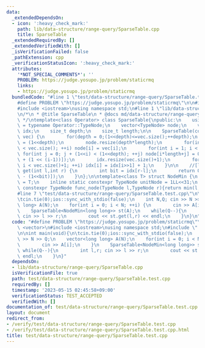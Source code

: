 ```yaml
---
data:
  _extendedDependsOn:
  - icon: ':heavy_check_mark:'
    path: lib/data-structure/range-query/SparseTable.cpp
    title: SparseTable
  _extendedRequiredBy: []
  _extendedVerifiedWith: []
  _isVerificationFailed: false
  _pathExtension: cpp
  _verificationStatusIcon: ':heavy_check_mark:'
  attributes:
    '*NOT_SPECIAL_COMMENTS*': ''
    PROBLEM: https://judge.yosupo.jp/problem/staticrmq
    links:
    - https://judge.yosupo.jp/problem/staticrmq
  bundledCode: "#line 1 \"test/data-structure/range-query/SparseTable.test.cpp\"\n\
    #define PROBLEM \"https://judge.yosupo.jp/problem/staticrmq\"\n\n#include <vector>\n\
    #include <iostream>\nusing namespace std;\n#line 1 \"lib/data-structure/range-query/SparseTable.cpp\"\
    \n/*\n * @title SparseTable\n * @docs md/data-structure/range-query/SparseTable.md\n\
    \ */\ntemplate<class Operator> class SparseTable{\npublic:\n    using TypeNode\
    \ = typename Operator::TypeNode;\n    vector<TypeNode> node;\n    vector<int>\
    \ idx;\n    size_t depth;\n    size_t length;\n\n    SparseTable(const vector<TypeNode>&\
    \ vec) {\n        for(depth = 0;(1<<depth)<=vec.size();++depth);\n        length\
    \ = (1<<depth);\n        node.resize(depth*length);\n        for(int i = 0; i\
    \ < vec.size(); ++i) node[i] = vec[i];\n        for(int i = 1; i < depth; ++i)\
    \ for(int j = 0; j + (1<<i) < (1<<depth); ++j) node[i*length+j] = Operator::func_node(node[(i-1)*length+j],node[(i-1)*length+j\
    \ + (1 << (i-1))]);\n        idx.resize(vec.size()+1);\n        for(int i = 2;\
    \ i < vec.size()+1; ++i) idx[i] = idx[i>>1] + 1;\n    }\n\n    //[l,r)\n    TypeNode\
    \ get(int l,int r) {\n        int bit = idx[r-l];\n        return Operator::func_node(node[bit*length+l],node[bit*length+r\
    \ - (1<<bit)]);\n    }\n};\n\ntemplate<class T> struct NodeMin {\n    using TypeNode\
    \ = T;\n    inline static constexpr TypeNode unitNode = 1LL<<31;\n    inline static\
    \ constexpr TypeNode func_node(TypeNode l,TypeNode r){return min(l,r);}\n};\n\
    #line 7 \"test/data-structure/range-query/SparseTable.test.cpp\"\n\nint main(void){\n\
    \tcin.tie(0);ios::sync_with_stdio(false);\n    int N,Q; cin >> N >> Q;\n    vector<long\
    \ long> A(N);\n    for(int i = 0; i < N; ++i) {\n        cin >> A[i];\n    }\n\
    \    SparseTable<NodeMin<long long>> st(A);\n    while(Q--){\n        int l,r;\
    \ cin >> l >> r;\n        cout << st.get(l,r) << endl;\n    }\n}\n"
  code: "#define PROBLEM \"https://judge.yosupo.jp/problem/staticrmq\"\n\n#include\
    \ <vector>\n#include <iostream>\nusing namespace std;\n#include \"../../../lib/data-structure/range-query/SparseTable.cpp\"\
    \n\nint main(void){\n\tcin.tie(0);ios::sync_with_stdio(false);\n    int N,Q; cin\
    \ >> N >> Q;\n    vector<long long> A(N);\n    for(int i = 0; i < N; ++i) {\n\
    \        cin >> A[i];\n    }\n    SparseTable<NodeMin<long long>> st(A);\n   \
    \ while(Q--){\n        int l,r; cin >> l >> r;\n        cout << st.get(l,r) <<\
    \ endl;\n    }\n}"
  dependsOn:
  - lib/data-structure/range-query/SparseTable.cpp
  isVerificationFile: true
  path: test/data-structure/range-query/SparseTable.test.cpp
  requiredBy: []
  timestamp: '2023-05-15 02:45:58+09:00'
  verificationStatus: TEST_ACCEPTED
  verifiedWith: []
documentation_of: test/data-structure/range-query/SparseTable.test.cpp
layout: document
redirect_from:
- /verify/test/data-structure/range-query/SparseTable.test.cpp
- /verify/test/data-structure/range-query/SparseTable.test.cpp.html
title: test/data-structure/range-query/SparseTable.test.cpp
---
```

